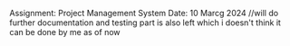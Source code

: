 Assignment: Project Management System
Date: 10 Marcg 2024
//will do further documentation and testing part is also left which i doesn't think it can be done by me as of now
